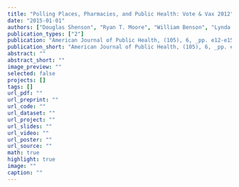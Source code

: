 ```yaml
---
title: "Polling Places, Pharmacies, and Public Health: Vote & Vax 2012"
date: "2015-01-01"
authors: ["Douglas Shenson", "Ryan T. Moore", "William Benson", "Lynda A. Anderson"]
publication_types: ["2"]
publication: "American Journal of Public Health, (105), 6, _pp. e12-e15_"
publication_short: "American Journal of Public Health, (105), 6, _pp. e12-e15_"
abstract: ""
abstract_short: ""
image_preview: ""
selected: false
projects: []
tags: []
url_pdf: ""
url_preprint: ""
url_code: ""
url_dataset: ""
url_project: ""
url_slides: ""
url_video: ""
url_poster: ""
url_source: ""
math: true
highlight: true
image: ""
caption: ""
---
```

